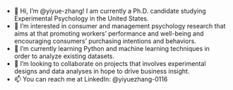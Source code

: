 - 👋 Hi, I’m @yiyue-zhang! I am currently a Ph.D. candidate studying Experimental Psychology in the United States. 
- 👀 I’m interested in consumer and management psychology research that aims at that promoting workers’ performance and well-being and encouraging consumers’ purchasing intentions and behaviors. 
- 🌱 I’m currently learning Python and machine learning techniques in order to analyze existing datasets. 
- 💞️ I’m looking to collaborate on projects that involves experimental designs and data analyses in hope to drive business insight. 
- 📫 You can reach me at LinkedIn: @yiyuezhang-0116

<!---
yiyue-zhang/yiyue-zhang is a ✨ special ✨ repository because its `README.md` (this file) appears on your GitHub profile.
You can click the Preview link to take a look at your changes.
--->
